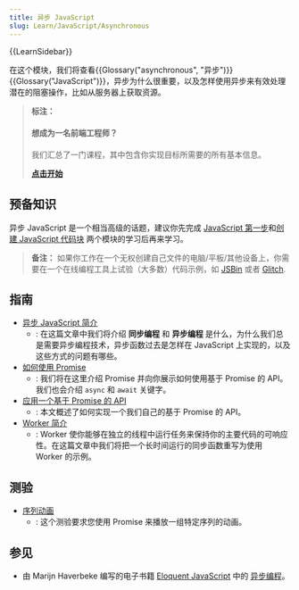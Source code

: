 ```yaml
---
title: 异步 JavaScript
slug: Learn/JavaScript/Asynchronous
---
```


{{LearnSidebar}}

在这个模块，我们将查看{{Glossary("asynchronous", "异步")}} {{Glossary("JavaScript")}}，异步为什么很重要，以及怎样使用异步来有效处理潜在的阻塞操作，比如从服务器上获取资源。

> **标注：**
>
> #### 想成为一名前端工程师？
>
> 我们汇总了一门课程，其中包含你实现目标所需要的所有基本信息。
>
> [**点击开始**](/zh-CN/docs/Learn/Front-end_web_developer)

## 预备知识

异步 JavaScript 是一个相当高级的话题，建议你先完成 [JavaScript 第一步](/zh-CN/docs/Learn/JavaScript/First_steps)和[创建 JavaScript 代码块](/zh-CN/docs/Learn/JavaScript/Building_blocks) 两个模块的学习后再来学习。

> **备注：** 如果你工作在一个无权创建自己文件的电脑/平板/其他设备上，你需要在一个在线编程工具上试验（大多数）代码示例，如 [JSBin](https://jsbin.com/) 或者 [Glitch](https://glitch.com).

## 指南

- [异步 JavaScript 简介](/zh-CN/docs/Learn/JavaScript/Asynchronous/Introducing)
  - : 在这篇文章中我们将介绍 **同步编程** 和 **异步编程** 是什么，为什么我们总是需要异步编程技术，异步函数过去是怎样在 JavaScript 上实现的，以及这些方式的问题有哪些。
- [如何使用 Promise](/zh-CN/docs/Learn/JavaScript/Asynchronous/Promises)
  - : 我们将在这里介绍 Promise 并向你展示如何使用基于 Promise 的 API。我们也会介绍 `async` 和 `await` 关键字。
- [应用一个基于 Promise 的 API](/zh-CN/docs/Learn/JavaScript/Asynchronous/Implementing_a_promise-based_API)
  - : 本文概述了如何实现一个我们自己的基于 Promise 的 API。
- [Worker 简介](/zh-CN/docs/Learn/JavaScript/Asynchronous/Introducing_workers)
  - : Worker 使你能够在独立的线程中运行任务来保持你的主要代码的可响应性。在这篇文章中我们将把一个长时间运行的同步函数重写为使用 Worker 的示例。

## 测验

- [序列动画](/zh-CN/docs/Learn/JavaScript/Asynchronous/Sequencing_animations)
  - : 这个测验要求您使用 Promise 来播放一组特定序列的动画。

## 参见

- 由 Marijn Haverbeke 编写的电子书籍 [Eloquent JavaScript](https://eloquentjavascript.net/) 中的 [异步编程](https://eloquentjavascript.net/11_async.html)。
